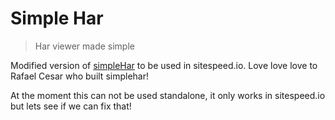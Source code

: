 # Simple Har
> Har viewer made simple

Modified version of [simpleHar](https://github.com/rafacesar/simplehar/) to be used in sitespeed.io. Love love love to Rafael Cesar who built simplehar!

At the moment this can not be used standalone, it only works in sitespeed.io but lets see if we can fix that!
